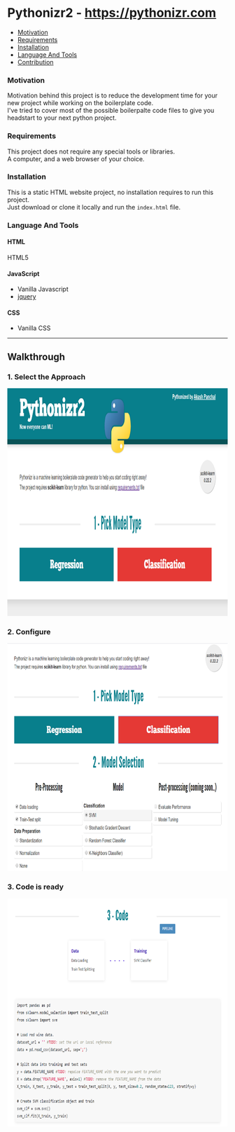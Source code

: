 
# Pythonizr2 - https://pythonizr.com


* [Motivation](#motivation)
* [Requirements](#requirements)
* [Installation](#installation)
* [Language And Tools](#language-and-tools)
* [Contribution](#contribution)

### Motivation

Motivation behind this project is to reduce the development time for your new project while working on the boilerplate code.<br />
I've tried to cover most of the possible boilerpalte code files to give you headstart to your next python project.

### Requirements
This project does not require any special tools or libraries.<br />
A computer, and a web browser of your choice.

### Installation
This is a static HTML website project, no installation requires to run this project.<br />
Just download or clone it locally and run the `index.html` file.

### Language And Tools
#### HTML

HTML5

#### JavaScript

- Vanilla Javascript
- [jquery](https://jquery.com/)

#### CSS

- Vanilla CSS

-----

## Walkthrough

### 1. Select the Approach

<p align="center">
<img src="./resources/img/screens/screen1.png" alt="screen1" width="900" height="520"/>
<p>
 
### 2. Configure

<p align="center">
<img src="./resources/img/screens/screen2.png" alt="screen2" width="900" height="520"/>
<p>
  
### 3. Code is ready

<p align="center">
<img src="./resources/img/screens/screen3.png" alt="screen3" width="900" height="520"/>
<p>
